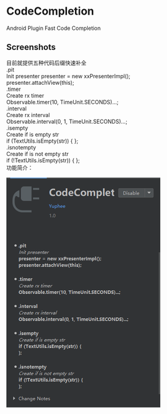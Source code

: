 # CodeCompletion
Android Plugin Fast Code Completion

## Screenshots
目前就提供五种代码后缀快速补全 <br>
.pit <br> Init presenter presenter = new xxPresenterImpl(); <br> presenter.attachView(this); <br>
.timer <br> Create rx timer <br> Observable.timer(10, TimeUnit.SECONDS)...; <br>
.interval <br> Create rx interval <br>  Observable.interval(0, 1, TimeUnit.SECONDS)...; <br>
.isempty <br> Create if is empty str <br> if (TextUtils.isEmpty(str)) { }; <br>
.isnotempty<br> Create if is not empty str <br> if (!TextUtils.isEmpty(str)) { }; <br>
功能简介：<br><br>
![image](/code_completion.png)
